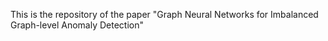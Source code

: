 This is the repository of the paper "Graph Neural Networks for Imbalanced Graph-level Anomaly Detection"
